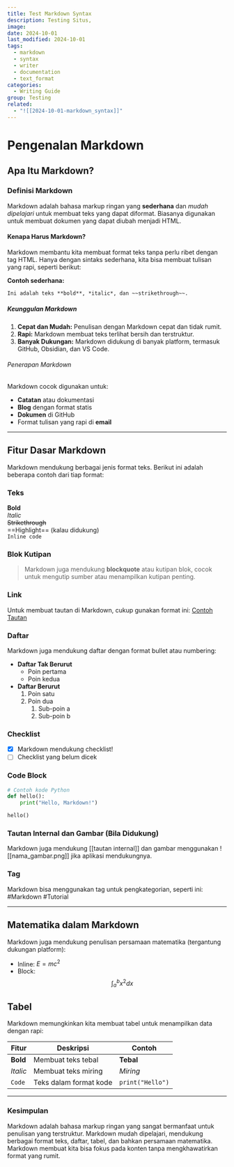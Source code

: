 ```yaml
---
title: Test Markdown Syntax
description: Testing Situs,
image: 
date: 2024-10-01
last_modified: 2024-10-01
tags:
  - markdown
  - syntax
  - writer
  - documentation
  - text_format
categories:
  - Writing Guide
group: Testing
related:
  - "![[2024-10-01-markdown_syntax]]"
---
```

# Pengenalan Markdown

## Apa Itu Markdown?

### Definisi Markdown
Markdown adalah bahasa markup ringan yang **sederhana** dan *mudah dipelajari* untuk membuat teks yang dapat diformat. Biasanya digunakan untuk membuat dokumen yang dapat diubah menjadi HTML.

#### Kenapa Harus Markdown?
Markdown membantu kita membuat format teks tanpa perlu ribet dengan tag HTML. Hanya dengan sintaks sederhana, kita bisa membuat tulisan yang rapi, seperti berikut:

**Contoh sederhana:**
```markdown
Ini adalah teks **bold**, *italic*, dan ~~strikethrough~~.
```

##### Keunggulan Markdown
1. **Cepat dan Mudah:** Penulisan dengan Markdown cepat dan tidak rumit.
2. **Rapi:** Markdown membuat teks terlihat bersih dan terstruktur.
3. **Banyak Dukungan:** Markdown didukung di banyak platform, termasuk GitHub, Obsidian, dan VS Code.

###### Penerapan Markdown
Markdown cocok digunakan untuk:
- **Catatan** atau dokumentasi
- **Blog** dengan format statis
- **Dokumen** di GitHub
- Format tulisan yang rapi di **email**

---

## Fitur Dasar Markdown

Markdown mendukung berbagai jenis format teks. Berikut ini adalah beberapa contoh dari tiap format:

### Teks
**Bold**  
*Italic*  
~~Strikethrough~~  
==Highlight== (kalau didukung)  
`Inline code`

### Blok Kutipan
> Markdown juga mendukung **blockquote** atau kutipan blok, cocok untuk mengutip sumber atau menampilkan kutipan penting.

### Link
Untuk membuat tautan di Markdown, cukup gunakan format ini:
[Contoh Tautan](https://www.example.com)

### Daftar
Markdown juga mendukung daftar dengan format bullet atau numbering:
- **Daftar Tak Berurut**  
  - Poin pertama
  - Poin kedua
- **Daftar Berurut**  
  1. Poin satu
  2. Poin dua
     1. Sub-poin a
     2. Sub-poin b  

### Checklist
- [x] Markdown mendukung checklist!
- [ ] Checklist yang belum dicek

### Code Block
```python
# Contoh kode Python
def hello():
    print("Hello, Markdown!")

hello()
```

### Tautan Internal dan Gambar (Bila Didukung)
Markdown juga mendukung [[tautan internal]] dan gambar menggunakan ![[nama_gambar.png]] jika aplikasi mendukungnya.

### Tag
Markdown bisa menggunakan tag untuk pengkategorian, seperti ini: #Markdown #Tutorial

---

## Matematika dalam Markdown

Markdown juga mendukung penulisan persamaan matematika (tergantung dukungan platform):
- Inline: $E = mc^2$
- Block:
$$
\int_{a}^{b} x^2 dx
$$

## Tabel
Markdown memungkinkan kita membuat tabel untuk menampilkan data dengan rapi:

| Fitur       | Deskripsi              | Contoh             |
|-------------|------------------------|--------------------|
| **Bold**    | Membuat teks tebal     | **Tebal**         |
| *Italic*    | Membuat teks miring    | *Miring*          |
| `Code`      | Teks dalam format kode | `print("Hello")`  |

---

### Kesimpulan

Markdown adalah bahasa markup ringan yang sangat bermanfaat untuk penulisan yang terstruktur. Markdown mudah dipelajari, mendukung berbagai format teks, daftar, tabel, dan bahkan persamaan matematika. Markdown membuat kita bisa fokus pada konten tanpa mengkhawatirkan format yang rumit.

